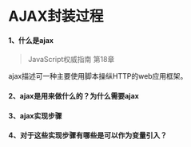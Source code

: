 # AJAX封装过程
#### 1、什么是ajax   
> JavaScript权威指南 第18章 

ajax描述可一种主要使用脚本操纵HTTP的web应用框架。

#### 2、ajax是用来做什么的？为什么需要ajax
#### 3、ajax实现步骤
#### 4、对于这些实现步骤有哪些是可以作为变量引入？
